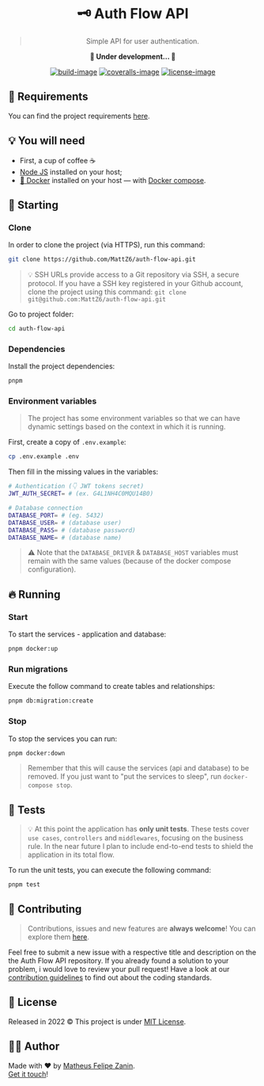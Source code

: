 <div align="center">
  <h1>
    🗝 Auth Flow API
  </h1>

  > Simple API for user authentication.

  <strong>🚧 Under development... 🚧</strong>

  [![build-image]][build-url] [![coveralls-image]][coveralls-url] [![license-image]][license-url]
</div>

## 📝 Requirements

You can find the project requirements [here](https://github.com/MattZ6/auth-flow-api/tree/main/.github/requirements).

## 💡 You will need

- First, a cup of coffee ☕
- [Node JS](https://nodejs.org) installed on your host;
- [🐳 Docker](https://www.docker.com) installed on your host — with [Docker compose](https://docs.docker.com/compose/install).

## 🎉 Starting

### Clone

In order to clone the project (via HTTPS), run this command:

```bash
git clone https://github.com/MattZ6/auth-flow-api.git
```

> 💡 SSH URLs provide access to a Git repository via SSH, a secure protocol. If you have a SSH key registered in your Github account, clone the project using this command: `git clone git@github.com:MattZ6/auth-flow-api.git`

Go to project folder:

```bash
cd auth-flow-api
```

### Dependencies

Install the project dependencies:

```bash
pnpm
```

### Environment variables

> The project has some environment variables so that we can have dynamic settings based on the context in which it is running.

First, create a copy of `.env.example`:

```bash
cp .env.example .env
```

Then fill in the missing values in the variables:

```bash
# Authentication (👇 JWT tokens secret)
JWT_AUTH_SECRET= # (ex. G4L1NH4C0MQU14B0)

# Database connection
DATABASE_PORT= # (eg. 5432)
DATABASE_USER= # (database user)
DATABASE_PASS= # (database password)
DATABASE_NAME= # (database name)
```

> ⚠ Note that the `DATABASE_DRIVER` & `DATABASE_HOST` variables must remain with the same values (because of the docker compose configuration).

## 🔥 Running

### Start

To start the services - application and database:

```bash
pnpm docker:up
```

### Run migrations

Execute the follow command to create tables and relationships:

```bash
pnpm db:migration:create
```

### Stop

To stop the services you can run:

```bash
pnpm docker:down
```

> Remember that this will cause the services (api and database) to be removed. If you just want to "put the services to sleep", run `docker-compose stop`.

## 🧪 Tests

> 💡 At this point the application has **only unit tests**. These tests cover `use cases`, `controllers` and `middlewares`, focusing on the business rule. In the near future I plan to include end-to-end tests to shield the application in its total flow.

To run the unit tests, you can execute the following command:

```bash
pnpm test
```

## 🤝 Contributing

> Contributions, issues and new features are **always welcome**! You can explore them [here](https://github.com/MattZ6/auth-flow-api/issues).

Feel free to submit a new issue with a respective title and description on the the Auth Flow API repository. If you already found a solution to your problem, i would love to review your pull request! Have a look at our [contribution guidelines](.github/CONTRIBUTING.md) to find out about the coding standards.

## 📜 License

Released in 2022 © This project is under [MIT License](LICENSE.md).

## 👨‍🎤 Author

Made with ❤ by [Matheus Felipe Zanin](https://github.com/MattZ6).<br/>
[Get it touch](https://www.linkedin.com/in/mattz6)!


[license-url]: LICENSE.md
[license-image]: https://img.shields.io/github/license/MattZ6/auth-flow-api?color=303030&labelColor=232320&style=for-the-badge

[build-image]: https://img.shields.io/github/workflow/status/MattZ6/auth-flow-api/Coveralls/main?style=for-the-badge&labelColor=232320
[build-url]: https://github.com/MattZ6/auth-flow-api/actions

[coveralls-image]: https://img.shields.io/coveralls/github/MattZ6/auth-flow-api/main?style=for-the-badge&labelColor=232320
[coveralls-url]: https://coveralls.io/github/MattZ6/auth-flow-api?branch=main
